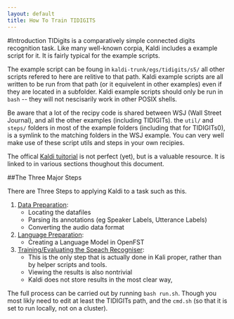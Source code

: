 ```yaml
---
layout: default
title: How To Train TIDIGITS
---
```


#Introduction
TIDigits is a comparatively simple connected digits recognition task.
Like many well-known corpia, Kaldi includes a example script for it.
It is fairly typical for the example scripts.

The example script can be foung in `kaldi-trunk/egs/tidigits/s5/` all other scripts refered to here are relitive to that path. Kaldi example scripts are all written to be run from that path (or it equivelent in other examples) even if they are located in a subfolder.
Kaldi example scripts should only be run in `bash` -- they will not nescisarily work in other POSIX shells.

Be aware that a lot of the recipy code is shared between WSJ (Wall Street Journal), and all the other examples (including TIDIGITs).
the `util/` and `steps/` folders in most of the example folders (including that for TIDIGITs0),
is a symlink to the matching folders in the WSJ example. You can very well make use of these script utils and steps in your own recipies.



The offical [Kaldi tuitorial](http://kaldi.sourceforge.net/tutorial.html) is not perfect (yet), but is a valuable resource. It is linked to in various sections thoughout this document.

##The Three Major Steps

There are Three Steps to applying Kaldi to a task such as this.


 1. [Data Preparation](./data_prep):
    * Locating the datafiles
    * Parsing its annotations (eg Speaker Labels, Utterance Labels)
    * Converting the audio data format
 2. [Language Preparation](./lang_prep):
    * Creating a Language Model in OpenFST
 3. [Training/Evaluating the Speach Recogniser](train_eval):
    * This is the only step that is actually done in Kali proper, rather than by helper scripts and tools.
    * Viewing the results is also nontrivial
    * Kaldi does not store results in the most clear way,

The full process can be carried out by running `bash run.sh`. Though you most likly need to edit at least the TIDIGITs path, and the `cmd.sh` (so that it is set to run locally, not on a cluster).






